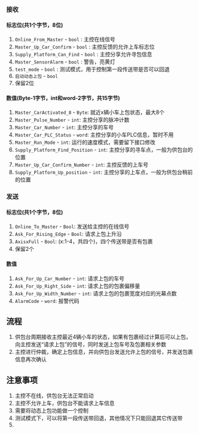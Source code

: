 ### 接收
#### 标志位(共1个字节，8位)
1. `Online_From_Master` - `bool` : 主控在线信号
2. `Master_Up_Car_Confirm` - `bool`  : 主控反馈的允许上车标志位
3. `Supply_Platform_Can_Find` - `bool`  : 主控分享允许寻包信息
4. `Master_SensorAlarm` - `bool` : 警告，亮黄灯
5. `test_mode` - `bool` : 测试模式，用于控制第一段传送带是否可以回退
6. `启动动态上包` - `bool`
7. 保留2位
#### 数值(Byte-1字节，int和word-2字节，共15字节)
1. `Master_CarActivated_8` - `Byte`: 就近x辆小车上包状态，最大8个
2. `Master_Pulse_Number` - `int`: 主控分享的脉冲计数
3. `Master_Car_Number` - `int`: 主控分享的车号
4. `Master_Car_PLC_Status` - `word`: 主控分享的小车PLC信息，暂时不用
5. `Master_Run_Mode` - `int`: 运行的速度模式，需要留下接口修改
6. `Supply_Platform_Find_Position` - `int`: 主控分享的寻车点，一般为供包台的位置
7. `Master_Up_Car_Confirm_Number` - `int`: 主控反馈的上车号
8. `Supply_Platform_Up_position` - `int`: 主控分享的上车点，一般为供包台稍前的位置

### 发送
#### 标志位(共1个字节，8位)
1. `Online_To_Master` - `Bool`: 发送给主控的在线信号
2. `Ask_For_Rising_Edge` - `Bool`: 请求上包上升沿
3. `AxisxFull` - `Bool`: (x:1-4，共四个)，四个传送带是否有包裹
4. 保留2个
#### 数值
1. `Ask_For_Up_Car_Number` - `int`: 请求上包的车号
2. `Ask_For_Up_Right_Side` - `int`: 请求上包的包裹偏移量
3. `Ask_For_Up_Width_Number` - `int`: 请求上包的包裹宽度对应的光幕点数
4. `AlarmCode` - `word`: 报警代码

## 流程
1. 供包台周期接收主控最近4辆小车的状态，如果有包裹经过计算后可以上包，向主控发送“请求上包”的信号，同时发送上包车号及包裹相关参数
2. 主控进行仲裁，确定上包信息，并向供包台发送允许上包的信号，并发送包裹信息再次确认

## 注意事项
1. 主控不在线，供包台无法正常启动
2. 主控不允许上车，供包台不能请求上车信息
3. 需要将动态上包功能做一个控制
4. 测试模式下，可以将第一段传送带回退，其他情况下只能回退其它传送带
5. 